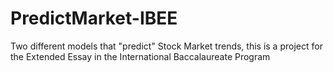 # PredictMarket-IBEE
Two different models that "predict" Stock Market trends, this is a project for the Extended Essay in  the International Baccalaureate Program

